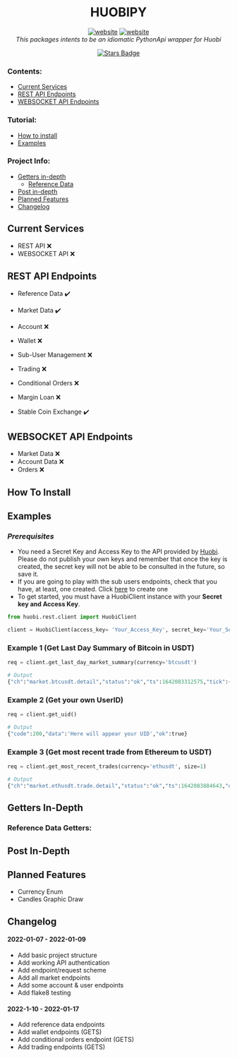 <h1 align="center"> HUOBIPY </h1>
<div align="center">
<a href="https://www.huobi.com/"><img src="https://img.shields.io/static/v1?label=&labelColor=505050&message=Huobi&color=%230076D6&style=flat&logo=google-chrome&logoColor=%230076D6" alt="website"/></a>
<a href="https://huobiapi.github.io/docs"><img src="https://img.shields.io/static/v1?label=&labelColor=505050&message=Huobi API DOCS&color=%230076D6&style=flat&logo=google-chrome&logoColor=%230076D6" alt="website"/></a>

</div>
<div align="center">
<i>This packages intents to be an idiomatic PythonApi wrapper for Huobi</i>

<a href="https://github.com/surister/huobi_python/stargazers"><img src="https://img.shields.io/github/stars/surister/huobi_python" alt="Stars Badge"/></a>
</div>

### Contents:
  - [Current Services](#Current-Services)
  - [REST API Endpoints](#REST-API-endpoints)
  - [WEBSOCKET API Endpoints](#WEBSOCKET-API-Endpoints)

### Tutorial:
  - [How to install](#How-To-Install)
  - [Examples](#Examples)

### Project Info:
  - [Getters in-depth](#Getters-In-Depth)
    - [Reference Data](#Reference-Data-Getters)
  - [Post in-depth](#Post-In-Depth)
  - [Planned Features](#Planned-Features)
  - [Changelog](#Changelog)


## Current Services
- REST API ❌
- WEBSOCKET API ❌

## REST API Endpoints
- Reference Data ✔️

- Market Data ✔️

- Account ❌

- Wallet ❌

- Sub-User Management ❌

- Trading ❌

- Conditional Orders ❌

- Margin Loan ❌

- Stable Coin Exchange ✔️


## WEBSOCKET API Endpoints
- Market Data ❌
- Account Data ❌
- Orders ❌

## How To Install

## Examples

### *Prerequisites*
- You need a Secret Key and Access Key to the API provided by [Huobi](https://www.huobi.com/en-us/apikey/). Please do not publish your own keys and remember that once the key is created, the secret key will not be able to be consulted in the future, so save it.
- If you are going to play with the sub users endpoints, check that you have, at least, one created. Click [here](https://account.huobi.com/en-us/subaccount/management/) to create one
- To get started, you must have a HuobiClient instance with your **Secret key and Access Key**.
```py
from huobi.rest.client import HuobiClient

client = HuobiClient(access_key= 'Your_Access_Key', secret_key='Your_Secret_Key')
```

### Example 1 (Get Last Day Summary of Bitcoin in USDT)
```py
req = client.get_last_day_market_summary(currency='btcusdt')
```
```py
# Output
{"ch":"market.btcusdt.detail","status":"ok","ts":1642083312575,"tick":{"id":293383444638,"low":43320.23,"high":44355.58,"open":43754.74,"close":43997.15,"vol":2.6205615363949648E8,"amount":5988.949391700904,"version":293383444638,"count":523165}}
```
### Example 2 (Get your own UserID)
```py
req = client.get_uid()
```
```py
# Output
{"code":200,"data":'Here will appear your UID',"ok":true}
```
### Example 3 (Get most recent trade from Ethereum to USDT)
```py
req = client.get_most_recent_trades(currency='ethusdt', size=1)
```
```py
# Output
{"ch":"market.ethusdt.trade.detail","status":"ok","ts":1642083884643,"data":[{"id":144000086587,"ts":1642083884611,"data":[{"id":144000086587454187344074844,"ts":1642083884611,"trade-id":102351374009,"amount":0.0711,"price":3385.64,"direction":"buy"}]}]}
```





## Getters In-Depth

### Reference Data Getters:

## Post In-Depth

## Planned Features
* Currency Enum
* Candles Graphic Draw

## Changelog

#### 2022-01-07 - 2022-01-09
* Add basic project structure
* Add working API authentication
* Add endpoint/request scheme
* Add all market endpoints
* Add some account & user endpoints
* Add flake8 testing
#### 2022-1-10 - 2022-01-17
* Add reference data endpoints
* Add wallet endpoints (GETS)
* Add conditional orders endpoint (GETS)
* Add trading endpoints (GETS)